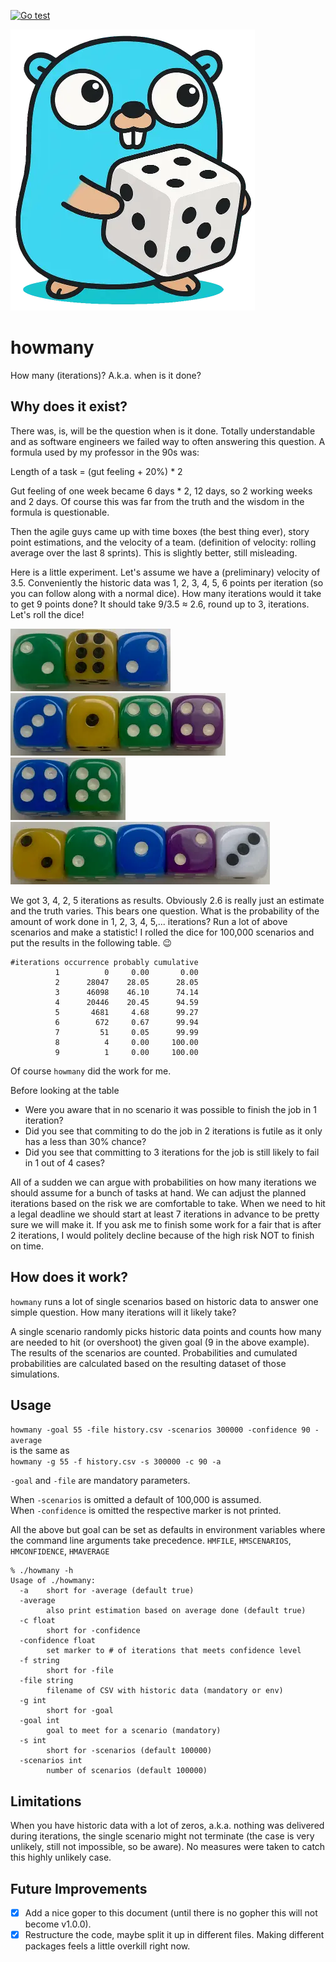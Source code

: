 [![Go test](https://github.com/wunderlicht/howmany/actions/workflows/gotest.yml/badge.svg)](https://github.com/wunderlicht/howmany/actions/workflows/gotest.yml)

![Gopher with Dice](assets/gopherdice.webp)

# howmany
How many (iterations)? A.k.a. when is it done?

## Why does it exist?
There was, is, will be the question when is it done.
Totally understandable and as software engineers we failed way to often
answering this question.
A formula used by my professor in the 90s was:

Length of a task = (gut feeling + 20%) * 2

Gut feeling of one week became 6 days * 2, 12 days, so 2 working weeks and
2 days. Of course this was far from the truth and the wisdom in the formula
is questionable.

Then the agile guys came up with time boxes (the best thing ever), story point
estimations, and the velocity of a team. (definition of velocity: rolling
average over the last 8 sprints). This is slightly better, still misleading.

Here is a little experiment. Let's assume we have a (preliminary) velocity of
3.5. Conveniently the historic data was 1, 2, 3, 4, 5, 6 points per iteration
(so you can follow along with a normal dice). How many iterations would it take
to get 9 points done? It should take 9/3.5 ≈ 2.6, round up to 3, iterations.
Let's roll the dice!

![rolled dice 2,6,2](assets/262.webp)
![rolled dice 3,1,4,4](assets/3144.webp)
![rolled dice 4,5](assets/45.webp)
![rolled dice 2,2,1,2,3](assets/22123.webp)

We got 3, 4, 2, 5 iterations as results. Obviously 2.6 is really just an
estimate and the truth varies. This bears one question.
What is the probability of the amount of work done in 1, 2, 3, 4, 5,...
iterations? Run a lot of above scenarios and make a statistic!
I rolled the dice for 100,000 scenarios and put the results in the following
table. 😉

```
#iterations occurrence probably cumulative
          1          0     0.00       0.00
          2      28047    28.05      28.05
          3      46098    46.10      74.14
          4      20446    20.45      94.59
          5       4681     4.68      99.27
          6        672     0.67      99.94
          7         51     0.05      99.99
          8          4     0.00     100.00
          9          1     0.00     100.00
```

Of course `howmany` did the work for me.

Before looking at the table
* Were you aware that in no scenario it was possible to finish the job in 1
iteration?
* Did you see that commiting to do the job in 2 iterations is futile as
it only has a less than 30% chance?
* Did you see that committing to 3 iterations for the job is still likely to fail
in 1 out of 4 cases?

All of a sudden we can argue with probabilities on how many iterations we
should assume for a bunch of tasks at hand. We can adjust the planned iterations
based on the risk we are comfortable to take. When we need to hit a legal
deadline we should start at least 7 iterations in advance to be pretty sure
we will make it. If you ask me to finish some work for a fair that is after 2
iterations, I would politely decline because of the high risk NOT to finish on
time.

## How does it work?
`howmany` runs a lot of single scenarios based on historic data to answer one
simple question. How many iterations will it likely take?

A single scenario randomly picks historic data points and counts how many are
needed to hit (or overshoot) the given goal (9 in the above example). The
results of the scenarios are counted. Probabilities and cumulated probabilities
are calculated based on the resulting dataset of those simulations.

## Usage
`howmany -goal 55 -file history.csv -scenarios 300000 -confidence 90 -average`  
is the same as  
`howmany -g 55 -f history.csv -s 300000 -c 90 -a`

`-goal` and `-file` are mandatory parameters.

When `-scenarios` is omitted a default of 100,000 is assumed.  
When `-confidence` is omitted the respective marker is not printed.

All the above but goal can be set as defaults in environment variables
where the command line arguments take precedence. `HMFILE`, `HMSCENARIOS`,
`HMCONFIDENCE`, `HMAVERAGE`

```
% ./howmany -h
Usage of ./howmany:
  -a    short for -average (default true)
  -average
        also print estimation based on average done (default true)
  -c float
        short for -confidence
  -confidence float
        set marker to # of iterations that meets confidence level
  -f string
        short for -file
  -file string
        filename of CSV with historic data (mandatory or env)
  -g int
        short for -goal
  -goal int
        goal to meet for a scenario (mandatory)
  -s int
        short for -scenarios (default 100000)
  -scenarios int
        number of scenarios (default 100000)
  ```

## Limitations
When you have historic data with a lot of zeros, a.k.a. nothing was delivered
during iterations, the single scenario might not terminate (the case is very
unlikely, still not impossible, so be aware). No measures were taken to catch
this highly unlikely case.

## Future Improvements
- [x] Add a nice goper to this document (until there is no gopher this will not
become v1.0.0).
- [x] Restructure the code, maybe split it up in different files. Making different
packages feels a little overkill right now.